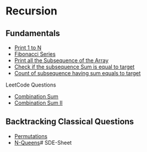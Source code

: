 
# Recursion




## Fundamentals

 - [Print 1 to N](https://github.com/zed-shasw/forTheGreaterGood/blob/main/Recursion/1toN_backtracking.cpp)
 - [Fibonacci Series](https://github.com/zed-shasw/forTheGreaterGood/blob/main/Recursion/fibonnai.cpp)
 - [Print all the Subsequence of the Array](https://github.com/zed-shasw/forTheGreaterGood/blob/main/Recursion/allSubsequence.cpp)
 - [Check if the subsequence Sum is equal to target](https://github.com/zed-shasw/forTheGreaterGood/blob/main/Recursion/isSubSequenceEqualsSum.cpp)
 - [Count of subsequence having sum equals to target](https://github.com/zed-shasw/forTheGreaterGood/blob/main/Recursion/countSubSequenceEqualsSum.cpp)

LeetCode Questions

- [Combination Sum](https://github.com/zed-shasw/forTheGreaterGood/blob/main/Recursion/combinationalSum.cpp)
- [Combination Sum II](https://github.com/zed-shasw/forTheGreaterGood/blob/main/Recursion/combinationalSum2.cpp)


## Backtracking Classical Questions

- [Permutations](https://github.com/zed-shasw/forTheGreaterGood/blob/main/Recursion/permutations.cpp)
- [N-Queens]()#   S D E - S h e e t  
 